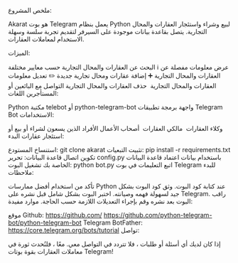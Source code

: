 ملخص المشروع:

Akarat هو بوت Telegram يعمل بنظام Python لبيع وشراء واستئجار العقارات والمحال التجارية. يتصل بقاعدة بيانات موجودة على السيرفر لتقديم تجربة سلسة وسهلة الاستخدام لمعاملات العقارات.

الميزات:

البحث عن العقارات والمحال التجارية حسب معايير مختلفة
ℹ️ عرض معلومات مفصلة عن العقارات والمحال التجارية
➕ إضافة عقارات ومحال تجارية جديدة
✏️ تعديل معلومات العقارات والمحال التجارية
️ حذف العقارات والمحال التجارية
التواصل مع البائعين أو المستأجرين
اللغات:

Python
مكتبة telebot أو python-telegram-bot
واجهة برمجة تطبيقات Telegram Bot
الاستخدامات:

وكلاء العقارات
️ مالكي العقارات
️ أصحاب الأعمال
الأفراد الذين يسعون لشراء أو بيع أو استئجار عقارات
البدء:

استنساخ المستودع: git clone akarat
تثبيت التبعيات: pip install -r requirements.txt
تكوين اتصال قاعدة البيانات: تحرير config.py باستخدام بيانات اعتماد قاعدة البيانات الخاصة بك
تشغيل البوت: python bot.py
اتبع التعليمات في بوت Telegram للبدء
ملاحظات:

تأكد من استخدام أفضل ممارسات Python عند كتابة كود البوت.
وثق كود البوت بشكل جيد لسهولة فهمه وصيانته.
اختبر البوت بشكل شامل قبل نشره على Telegram.
راقب البوت بعد نشره وقم بإجراء التعديلات اللازمة حسب الحاجة.
موارد مفيدة:

موقع Github: https://github.com/
https://github.com/python-telegram-bot/python-telegram-bot
Telegram BotFather: https://core.telegram.org/bots/tutorial
تواصل:

إذا كان لديك أي أسئلة أو طلبات ، فلا تتردد في التواصل معي.
معًا ، فلنُحدث ثورة في معاملات العقارات بقوة بوتات Telegram!
